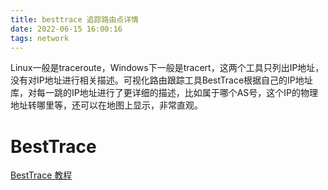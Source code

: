 ```yaml
---
title: besttrace 追踪路由点详情
date: 2022-06-15 16:00:16
tags: network
---
```

Linux一般是traceroute，Windows下一般是tracert，这两个工具只列出IP地址，没有对IP地址进行相关描述。可视化路由跟踪工具BestTrace根据自己的IP地址库，对每一跳的IP地址进行了更详细的描述，比如属于哪个AS号，这个IP的物理地址转哪里等，还可以在地图上显示，非常直观。

# BestTrace 
[BestTrace 教程](https://wker.com/besttrace/) 